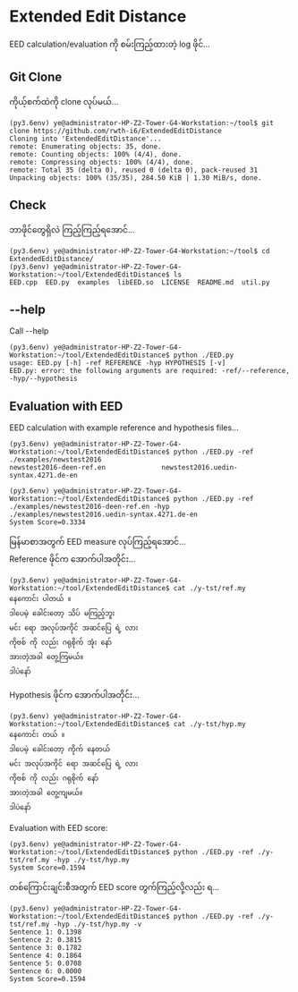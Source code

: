 # Extended Edit Distance

EED calculation/evaluation ကို စမ်းကြည့်ထားတဲ့ log ဖိုင်...  

## Git Clone

ကိုယ့်စက်ထဲကို clone လုပ်မယ်...  

```
(py3.6env) ye@administrator-HP-Z2-Tower-G4-Workstation:~/tool$ git clone https://github.com/rwth-i6/ExtendedEditDistance
Cloning into 'ExtendedEditDistance'...
remote: Enumerating objects: 35, done.
remote: Counting objects: 100% (4/4), done.
remote: Compressing objects: 100% (4/4), done.
remote: Total 35 (delta 0), reused 0 (delta 0), pack-reused 31
Unpacking objects: 100% (35/35), 284.50 KiB | 1.30 MiB/s, done.
```

## Check

ဘာဖိုင်တွေရှိလဲ ကြည့်ကြည့်ရအောင်...  

```
(py3.6env) ye@administrator-HP-Z2-Tower-G4-Workstation:~/tool$ cd ExtendedEditDistance/
(py3.6env) ye@administrator-HP-Z2-Tower-G4-Workstation:~/tool/ExtendedEditDistance$ ls
EED.cpp  EED.py  examples  libEED.so  LICENSE  README.md  util.py
```

## --help

Call --help  

```
(py3.6env) ye@administrator-HP-Z2-Tower-G4-Workstation:~/tool/ExtendedEditDistance$ python ./EED.py 
usage: EED.py [-h] -ref REFERENCE -hyp HYPOTHESIS [-v]
EED.py: error: the following arguments are required: -ref/--reference, -hyp/--hypothesis
```

## Evaluation with EED

EED calculation with example reference and hypothesis files...  

```
(py3.6env) ye@administrator-HP-Z2-Tower-G4-Workstation:~/tool/ExtendedEditDistance$ python ./EED.py -ref ./examples/newstest2016
newstest2016-deen-ref.en              newstest2016.uedin-syntax.4271.de-en  

(py3.6env) ye@administrator-HP-Z2-Tower-G4-Workstation:~/tool/ExtendedEditDistance$ python ./EED.py -ref ./examples/newstest2016-deen-ref.en -hyp ./examples/newstest2016.uedin-syntax.4271.de-en 
System Score=0.3334
```

မြန်မာစာအတွက် EED measure လုပ်ကြည့်ရအောင်...  
Reference ဖိုင်က အောက်ပါအတိုင်း...  
```
(py3.6env) ye@administrator-HP-Z2-Tower-G4-Workstation:~/tool/ExtendedEditDistance$ cat ./y-tst/ref.my 
နေကောင်း ပါတယ် ။
ဒါပေမဲ့ ခေါင်းတော့ သိပ် မကြည့်ဘူး
မင်း ရော အလုပ်အကိုင် အဆင်ပြေ ရဲ့ လား
ကိုဗစ် ကို လည်း ဂရုစိုက် အုံး နော်
အားတဲ့အခါ တွေ့ကြမယ်။
ဒါပဲနော်
```

Hypothesis ဖိုင်က အောက်ပါအတိုင်း...  
```
(py3.6env) ye@administrator-HP-Z2-Tower-G4-Workstation:~/tool/ExtendedEditDistance$ cat ./y-tst/hyp.my 
နေကောင်း တယ် ။
ဒါပေမဲ့ ခေါင်းတော့ ကိုက် နေတယ်
မင်း အလုပ်အကိုင် ရော အဆင်ပြေ ရဲ့ လား
ကိုဗစ် ကို လည်း ဂရုစိုက် နော်
အားတဲ့အခါ တွေ့ကျမယ်။
ဒါပဲနော်
```

Evaluation with EED score:  
```
(py3.6env) ye@administrator-HP-Z2-Tower-G4-Workstation:~/tool/ExtendedEditDistance$ python ./EED.py -ref ./y-tst/ref.my -hyp ./y-tst/hyp.my 
System Score=0.1594
```

တစ်ကြောင်းချင်းစီအတွက် EED score တွက်ကြည့်လို့လည်း ရ...  
```
(py3.6env) ye@administrator-HP-Z2-Tower-G4-Workstation:~/tool/ExtendedEditDistance$ python ./EED.py -ref ./y-tst/ref.my -hyp ./y-tst/hyp.my -v
Sentence 1: 0.1398
Sentence 2: 0.3815
Sentence 3: 0.1782
Sentence 4: 0.1864
Sentence 5: 0.0708
Sentence 6: 0.0000
System Score=0.1594
```

